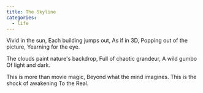 ```yaml
---
title: The Skyline
categories:
  - life
---
```

Vivid in the sun,
Each building jumps out,
As if in 3D,
Popping out of the picture,
Yearning for the eye.

The clouds paint nature's backdrop,
Full of chaotic grandeur,
A wild gumbo
Of light and dark.

This is more than movie magic,
Beyond what the mind imagines.
This is the shock of awakening
To the Real.
